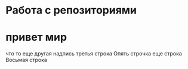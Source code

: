 # Работа с репозиториями
# привет мир
что то еще
другая надпись
третья строка 
Опять строчка
еще строка
Восьмая строка
